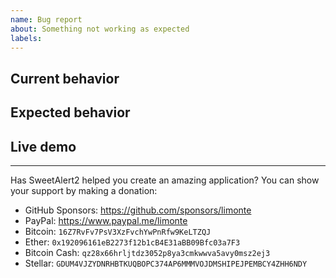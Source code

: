 ```yaml
---
name: Bug report
about: Something not working as expected
labels:
---
```


## Current behavior

<!-- Describe how the issue manifests. -->

## Expected behavior

<!-- Describe what the desired behavior would be. -->

## Live demo <!-- !!! THIS SECTION IS REQUIRED !!! -->

<!--
Provide a working example in order for us to be able to reproduce the issue.
ISSUE-REPORTS WITHOUT A LIVE DEMO OR A WORKING EXAMPLE WILL BE CLOSED!
-->
<!--
The live demo template: https://sweetalert2.glitch.me/
Instructions: https://github.com/sweetalert2/sweetalert2/wiki/How-to-provide-live-example-for-issue
-->

---

Has SweetAlert2 helped you create an amazing application? You can show your support by making a donation:

- GitHub Sponsors: https://github.com/sponsors/limonte
- PayPal: https://www.paypal.me/limonte
- Bitcoin: `16Z7RvFv7PsV3XzFvchYwPnRfw9KeLTZQJ`
- Ether: `0x192096161eB2273f12b1cB4E31aBB09Bfc03a7F3`
- Bitcoin Cash: `qz28x66hrljtdz3052p8ya3cmkwwva5avy0msz2ej3`
- Stellar: `GDUM4VJZYDNRHBTKUQBOPC374AP6MMMVOJDMSHIPEJPEMBCY4ZHH6NDY`
